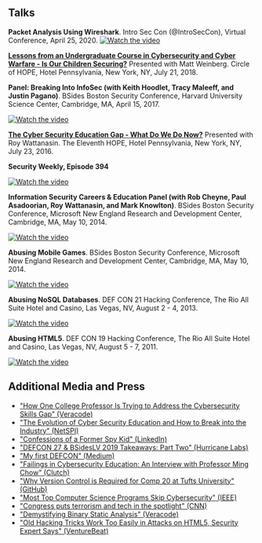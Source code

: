 ## Talks

<!-- how to create video links: https://stackoverflow.com/questions/4279611/how-to-embed-a-video-into-github-readme-md -->

**Packet Analysis Using Wireshark**. Intro Sec Con (@IntroSecCon), Virtual Conference, April 25, 2020.
[![Watch the video](https://img.youtube.com/vi/05rHdlOoLGE/hqdefault.jpg)](https://youtu.be/05rHdlOoLGE)

**[Lessons from an Undergraduate Course in Cybersecurity and Cyber Warfare - Is Our Children Securing?](https://livestream.com/accounts/9198012/events/8286155/videos/178448367/player?width=640&height=360&enableInfo=true&defaultDrawer=&autoPlay=false&mute=false)** Presented with Matt Weinberg. Circle of HOPE, Hotel Pennsylvania, New York, NY, July 21, 2018.

**Panel: Breaking Into InfoSec (with Keith Hoodlet, Tracy Maleeff, and Justin Pagano)**. BSides Boston Security Conference, Harvard University Science Center, Cambridge, MA, April 15, 2017.

[![Watch the video](https://img.youtube.com/vi/ChY6ynn7fN4/hqdefault.jpg)](https://youtu.be/ChY6ynn7fN4)

**[The Cyber Security Education Gap - What Do We Do Now?](https://livestream.com/accounts/9198012/events/5834263/videos/131672227/player?autoPlay=false&amp;height=360&amp;mute=false&amp;width=640)** Presented with Roy Wattanasin.  The Eleventh HOPE, Hotel Pennsylvania, New York, NY, July 23, 2016.

**Security Weekly, Episode 394**

[![Watch the video](https://img.youtube.com/vi/eGMfR3NfnWg/hqdefault.jpg)](https://youtu.be/eGMfR3NfnWg)

**Information Security Careers &amp; Education Panel (with Rob Cheyne, Paul Asadoorian, Roy Wattanasin, and Mark Knowlton)**. BSides Boston Security Conference, Microsoft New England Research and Development Center, Cambridge, MA, May 10, 2014.

[![Watch the video](https://img.youtube.com/vi/GTt3qvdTexM/hqdefault.jpg)](https://youtu.be/GTt3qvdTexM)

**Abusing Mobile Games**. BSides Boston Security Conference, Microsoft New England Research and Development Center, Cambridge, MA, May 10, 2014.

[![Watch the video](https://img.youtube.com/vi/JsGUiGXlNnc/hqdefault.jpg)](https://youtu.be/JsGUiGXlNnc)

**Abusing NoSQL Databases**. DEF CON 21 Hacking Conference, The Rio All Suite Hotel and Casino, Las Vegas, NV, August 2 - 4, 2013.

[![Watch the video](https://img.youtube.com/vi/lcO1BTNh8r8/hqdefault.jpg)](https://youtu.be/lcO1BTNh8r8)

**Abusing HTML5**.  DEF CON 19 Hacking Conference, The Rio All Suite Hotel and Casino, Las Vegas, NV, August 5 - 7, 2011.

[![Watch the video](https://img.youtube.com/vi/2pvwQ1Och9o/hqdefault.jpg)](https://youtu.be/2pvwQ1Och9o)

## Additional Media and Press
* ["How One College Professor Is Trying to Address the Cybersecurity Skills Gap" (Veracode)](https://www.veracode.com/how-one-college-professor-trying-address-cybersecurity-skills-gap)
* ["The Evolution of Cyber Security Education and How to Break into the Industry" (NetSPI)](https://www.netspi.com/agent-of-influence/the-evolution-of-cyber-security-education-and-how-to-break-into-the-industry/)
* ["Confessions of a Former Spy Kid" (LinkedIn)](https://www.linkedin.com/pulse/confessions-former-spy-kid-hayley-cohen)
* ["DEFCON 27 & BSidesLV 2019 Takeaways: Part Two" (Hurricane Labs)](https://www.hurricanelabs.com/blog/defcon-27-bsideslv-2019-takeaways-part-two)
* ["My first DEFCON" (Medium)](https://medium.com/@tmursch/my-first-defcon-bbe4c7fd4f1a)
* ["Failings in Cybersecurity Education: An Interview with Professor Ming Chow" (Clutch)](https://clutch.co/it-services/failings-cybersecurity-education-interview-professor-ming-chow)
* ["Why Version Control is Required for Comp 20 at Tufts University" (GitHub)](https://github.com/blog/2343-why-version-control-is-required-for-comp-20-at-tufts-university)
* ["Most Top Computer Science Programs Skip Cybersecurity" (IEEE)](http://theinstitute.ieee.org/career-and-education/education/most-top-computer-science-programs-skip-cybersecurity)
* ["Congress puts terrorism and tech in the spotlight" (CNN)](http://money.cnn.com/2015/12/08/technology/encryption-congress-commission/)
* ["Demystifying Binary Static Analysis" (Veracode)](http://www.veracode.com/blog/2012/03/demystifying-binary-static-analysis/)
* ["Old Hacking Tricks Work Too Easily in Attacks on HTML5, Security Expert Says" (VentureBeat)](http://venturebeat.com/2011/08/11/old-hacking-tricks-work-too-easily-in-attacks-on-html5-security-expert-says/)
